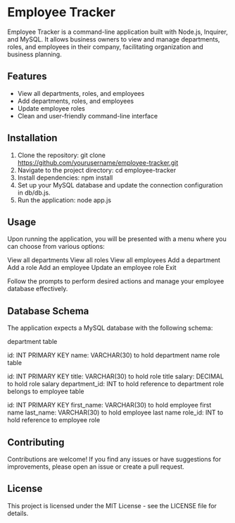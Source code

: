 # Employee Tracker

Employee Tracker is a command-line application built with Node.js, Inquirer, and MySQL. It allows business owners to view and manage departments, roles, and employees in their company, facilitating organization and business planning.

## Features

- View all departments, roles, and employees
- Add departments, roles, and employees
- Update employee roles
- Clean and user-friendly command-line interface

## Installation

1. Clone the repository: git clone https://github.com/yourusername/employee-tracker.git
2. Navigate to the project directory: cd employee-tracker
3. Install dependencies: npm install
4. Set up your MySQL database and update the connection configuration in db/db.js.
5. Run the application: node app.js

## Usage

Upon running the application, you will be presented with a menu where you can choose from various options:

View all departments
View all roles
View all employees
Add a department
Add a role
Add an employee
Update an employee role
Exit

Follow the prompts to perform desired actions and manage your employee database effectively.

## Database Schema
The application expects a MySQL database with the following schema:

department table

id: INT PRIMARY KEY
name: VARCHAR(30) to hold department name
role table

id: INT PRIMARY KEY
title: VARCHAR(30) to hold role title
salary: DECIMAL to hold role salary
department_id: INT to hold reference to department role belongs to
employee table

id: INT PRIMARY KEY
first_name: VARCHAR(30) to hold employee first name
last_name: VARCHAR(30) to hold employee last name
role_id: INT to hold reference to employee role

## Contributing
Contributions are welcome! If you find any issues or have suggestions for improvements, please open an issue or create a pull request.

## License
This project is licensed under the MIT License - see the LICENSE file for details.

